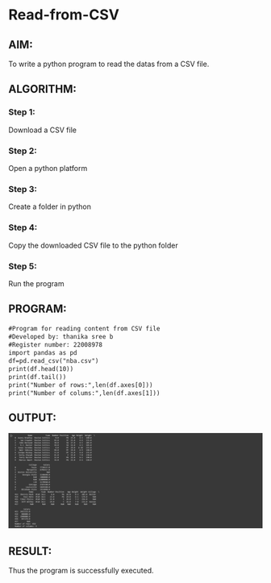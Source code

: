 # Read-from-CSV

## AIM:

To write a python program to read the datas from a CSV file.

## ALGORITHM:

### Step 1:

Download a CSV file

### Step 2:

Open a python platform

### Step 3:

Create a folder in python

### Step 4:

Copy the downloaded CSV file to the python folder


### Step 5:

Run the program

## PROGRAM:
```
#Program for reading content from CSV file
#Developed by: thanika sree b
#Register number: 22008978
import pandas as pd
df=pd.read_csv("nba.csv")
print(df.head(10))
print(df.tail())
print("Number of rows:",len(df.axes[0]))
print("Number of colums:",len(df.axes[1]))
```

## OUTPUT:

![](/214927007-d037f152-ba09-4233-adf5-1b26bcd5024c.png)

## RESULT:

Thus the program is successfully executed.
